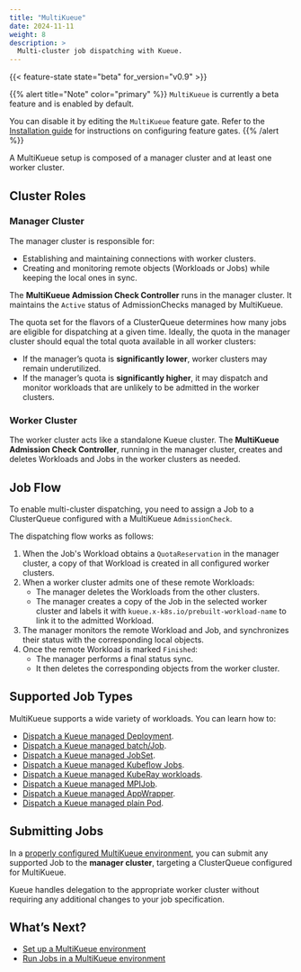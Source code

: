 ```yaml
---
title: "MultiKueue"
date: 2024-11-11
weight: 8
description: >
  Multi-cluster job dispatching with Kueue.
---
```


{{< feature-state state="beta" for_version="v0.9" >}}

{{% alert title="Note" color="primary" %}}
`MultiKueue` is currently a beta feature and is enabled by default.

You can disable it by editing the `MultiKueue` feature gate. Refer to the
[Installation guide](/docs/installation/#change-the-feature-gates-configuration)
for instructions on configuring feature gates.
{{% /alert %}}

A MultiKueue setup is composed of a manager cluster and at least one worker cluster.

## Cluster Roles

### Manager Cluster

The manager cluster is responsible for:

- Establishing and maintaining connections with worker clusters.
- Creating and monitoring remote objects (Workloads or Jobs) while keeping the local ones in sync.

The **MultiKueue Admission Check Controller** runs in the manager cluster.
It maintains the `Active` status of AdmissionChecks managed by MultiKueue.

The quota set for the flavors of a ClusterQueue determines how many jobs are eligible for dispatching
at a given time. Ideally, the quota in the manager cluster should equal the total quota available in all worker clusters:

- If the manager’s quota is **significantly lower**, worker clusters may remain underutilized.
- If the manager’s quota is **significantly higher**, it may dispatch and monitor workloads
  that are unlikely to be admitted in the worker clusters.

### Worker Cluster

The worker cluster acts like a standalone Kueue cluster.
The **MultiKueue Admission Check Controller**, running in the manager cluster,
creates and deletes Workloads and Jobs in the worker clusters as needed.

## Job Flow

To enable multi-cluster dispatching, you need to assign a Job to a ClusterQueue configured with a MultiKueue `AdmissionCheck`.

The dispatching flow works as follows:

1. When the Job's Workload obtains a `QuotaReservation` in the manager cluster,
   a copy of that Workload is created in all configured worker clusters.
2. When a worker cluster admits one of these remote Workloads:
   - The manager deletes the Workloads from the other clusters.
   - The manager creates a copy of the Job in the selected worker cluster and labels it
     with `kueue.x-k8s.io/prebuilt-workload-name` to link it to the admitted Workload.
3. The manager monitors the remote Workload and Job, and synchronizes their status with
   the corresponding local objects.
4. Once the remote Workload is marked `Finished`:
   - The manager performs a final status sync.
   - It then deletes the corresponding objects from the worker cluster.

## Supported Job Types

MultiKueue supports a wide variety of workloads. You can learn how to:

- [Dispatch a Kueue managed Deployment](docs/tasks/run/multikueue/deployment).
- [Dispatch a Kueue managed batch/Job](docs/tasks/run/multikueue/job).
- [Dispatch a Kueue managed JobSet](docs/tasks/run/multikueue/jobset).
- [Dispatch a Kueue managed Kubeflow Jobs](docs/tasks/run/multikueue/kubeflow).
- [Dispatch a Kueue managed KubeRay workloads](docs/tasks/run/multikueue/kuberay).
- [Dispatch a Kueue managed MPIJob](docs/tasks/run/multikueue/mpijob).
- [Dispatch a Kueue managed AppWrapper](docs/tasks/run/multikueue/appwrapper).
- [Dispatch a Kueue managed plain Pod](docs/tasks/run/multikueue/plain_pods).

## Submitting Jobs

In a [properly configured MultiKueue environment](/docs/tasks/manage/setup_multikueue),
you can submit any supported Job to the **manager cluster**, targeting a ClusterQueue configured for MultiKueue.

Kueue handles delegation to the appropriate worker cluster without requiring any additional changes to your job specification.

## What’s Next?

- [Set up a MultiKueue environment](/docs/tasks/manage/setup_multikueue/)
- [Run Jobs in a MultiKueue environment](/docs/tasks/run/multikueue)
